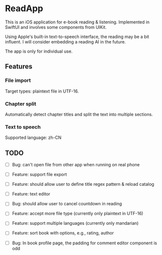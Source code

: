 # ReadApp

This is an iOS application for e-book reading & listening. Implemented in SwiftUI and involves some components from UIKit. 

Using Apple's built-in text-to-speech interface, the reading may be a bit influent. I will consider embedding a reading AI in the future.

The app is only for individual use.


## Features

### File import
Target types: plaintext file in UTF-16.


### Chapter split
Automatically detect chapter titles and split the text into multiple sections.


### Text to speech
Supported language: zh-CN


## TODO
- [ ] Bug: can't open file from other app when running on real phone

- [ ] Feature: support file export

- [ ] Feature: should allow user to define title regex pattern & reload catalog

- [ ] Feature: text editor

- [ ] Bug: should allow user to cancel countdown in reading

- [ ] Feature: accept more file type (currently only plaintext in UTF-16)

- [ ] Feature: support multiple languages (currently only mandarian)

- [ ] Feature: sort book with options, e.g., rating, author

- [ ] Bug: In book profile page, the padding for comment editor component is odd
